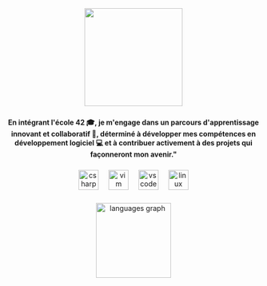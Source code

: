<div align="center">
  <img height="196" src="https://i.postimg.cc/8zTKwbc1/pexels-anton-4184662.jpg"  />
</div>

###

<h4 align="center">En intégrant l'école 42 🎓, je m'engage dans un parcours d'apprentissage innovant et collaboratif 🤝, déterminé à développer mes compétences en développement logiciel 💻 et à contribuer activement à des projets qui façonneront mon avenir."</h4>

###

<div align="center">
  <img src="https://cdn.jsdelivr.net/gh/devicons/devicon/icons/csharp/csharp-original.svg" height="40" alt="csharp logo"  />
  <img width="12" />
  <img src="https://cdn.jsdelivr.net/gh/devicons/devicon/icons/vim/vim-original.svg" height="40" alt="vim logo"  />
  <img width="12" />
  <img src="https://cdn.jsdelivr.net/gh/devicons/devicon/icons/vscode/vscode-original.svg" height="40" alt="vscode logo"  />
  <img width="12" />
  <img src="https://cdn.jsdelivr.net/gh/devicons/devicon/icons/linux/linux-original.svg" height="40" alt="linux logo"  />
</div>

###

<div align="center">
  <img src="https://github-readme-stats.vercel.app/api/top-langs?username=TommyCassu&locale=fr&hide_title=false&layout=compact&card_width=320&langs_count=5&theme=codeSTACKr&hide_border=false&order=2" height="150" alt="languages graph"  />
</div>

###
